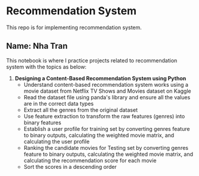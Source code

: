 # Recommendation System
This repo is for implementing recommendation system.

**Name: Nha Tran**
---

This notebook is where I practice projects related to recommendation system with the topics as below:

1. **Designing a Content-Based Recommendation System using Python**
    - Understand content-based recommendation system works using a movie dataset from Netflix TV Shows and Movies dataset on Kaggle
    - Read the dataset file using panda's library and ensure all the values are in the correct data types
    - Extract all the genres from the original dataset 
    - Use feature extraction to transform the raw features (genres) into binary features
    - Establish a user profile for training set by converting genres feature to binary outputs, calculating the weighted movie matrix, and calculating the user profile
    - Ranking the candidate movies for Testing set by converting genres feature to binary outputs, calculating the weighted movie matrix, and calculating the recommendation score
      for each movie
    - Sort the scores in a descending order

